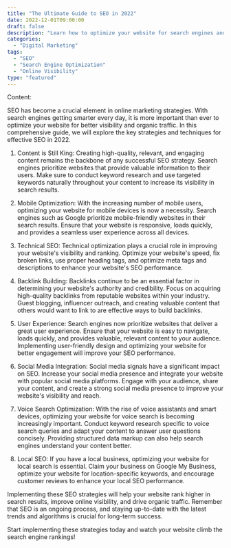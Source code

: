 ```yaml
--- 
title: "The Ultimate Guide to SEO in 2022"
date: 2022-12-01T09:00:00
draft: false
description: "Learn how to optimize your website for search engines and improve your online visibility with these SEO strategies."
categories: 
  - "Digital Marketing"
tags: 
  - "SEO"
  - "Search Engine Optimization"
  - "Online Visibility"
type: "featured"
---
```


Content:

SEO has become a crucial element in online marketing strategies. With search engines getting smarter every day, it is more important than ever to optimize your website for better visibility and organic traffic. In this comprehensive guide, we will explore the key strategies and techniques for effective SEO in 2022.

1. Content is Still King:
Creating high-quality, relevant, and engaging content remains the backbone of any successful SEO strategy. Search engines prioritize websites that provide valuable information to their users. Make sure to conduct keyword research and use targeted keywords naturally throughout your content to increase its visibility in search results.

2. Mobile Optimization:
With the increasing number of mobile users, optimizing your website for mobile devices is now a necessity. Search engines such as Google prioritize mobile-friendly websites in their search results. Ensure that your website is responsive, loads quickly, and provides a seamless user experience across all devices.

3. Technical SEO:
Technical optimization plays a crucial role in improving your website's visibility and ranking. Optimize your website's speed, fix broken links, use proper heading tags, and optimize meta tags and descriptions to enhance your website's SEO performance.

4. Backlink Building:
Backlinks continue to be an essential factor in determining your website's authority and credibility. Focus on acquiring high-quality backlinks from reputable websites within your industry. Guest blogging, influencer outreach, and creating valuable content that others would want to link to are effective ways to build backlinks.

5. User Experience:
Search engines now prioritize websites that deliver a great user experience. Ensure that your website is easy to navigate, loads quickly, and provides valuable, relevant content to your audience. Implementing user-friendly design and optimizing your website for better engagement will improve your SEO performance.

6. Social Media Integration:
Social media signals have a significant impact on SEO. Increase your social media presence and integrate your website with popular social media platforms. Engage with your audience, share your content, and create a strong social media presence to improve your website's visibility and reach.

7. Voice Search Optimization:
With the rise of voice assistants and smart devices, optimizing your website for voice search is becoming increasingly important. Conduct keyword research specific to voice search queries and adapt your content to answer user questions concisely. Providing structured data markup can also help search engines understand your content better.

8. Local SEO:
If you have a local business, optimizing your website for local search is essential. Claim your business on Google My Business, optimize your website for location-specific keywords, and encourage customer reviews to enhance your local SEO performance.

Implementing these SEO strategies will help your website rank higher in search results, improve online visibility, and drive organic traffic. Remember that SEO is an ongoing process, and staying up-to-date with the latest trends and algorithms is crucial for long-term success.

Start implementing these strategies today and watch your website climb the search engine rankings!

